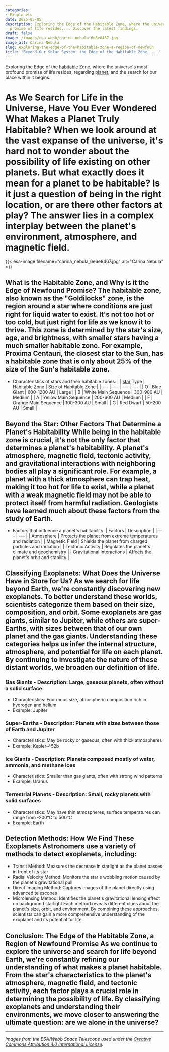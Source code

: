 ```yaml
---
categories:
- Exoplanets
date: 2025-05-05
description: Exploring the Edge of the Habitable Zone, where the universe's most profound
  promise of life resides,... Discover the latest findings.
draft: false
image: /images/esa-webb/carina_nebula_6e6e8467.jpg
image_alt: Carina Nebula
slug: exploring-the-edge-of-the-habitable-zone-a-region-of-newfoun
title: 'Beyond Our Solar System: the Edge of the Habitable Zone, ...'
---
```


Exploring the Edge of the [habitable](/blog/exploring-the-habitable-zones-of-exoplanets-beyond-our-solar/solar-system/) Zone, where the universe's most profound promise of life resides, regarding [planet](/blog/exoplanets-in-the-habitable-zone-a-new-era-in-the-search-for), and the search for our place within it begins.

# As We Search for Life in the Universe, Have You Ever Wondered What Makes a Planet Truly Habitable? When we look around at the vast expanse of the universe, it's hard not to wonder about the possibility of life existing on other planets. But what exactly does it mean for a planet to be habitable? Is it just a question of being in the right location, or are there other factors at play? The answer lies in a complex interplay between the planet's environment, atmosphere, and magnetic field.
{{< esa-image filename="carina_nebula_6e6e8467.jpg" alt="Carina Nebula" >}}



 ## What is the Habitable Zone, and Why is it the Edge of Newfound Promise? The habitable zone, also known as the "Goldilocks" zone, is the region around a star where conditions are just right for liquid water to exist. It's not too hot or too cold, but just right for life as we know it to thrive. This zone is determined by the star's size, age, and brightness, with smaller stars having a much smaller habitable zone. For example, Proxima Centauri, the closest star to the Sun, has a habitable zone that is only about 25% of the size of the Sun's habitable zone.

  - Characteristics of stars and their habitable zones: |  | [star](/blog/the-elusive-zone-of-habitable-planets) Type | Habitable Zone | Size of Habitable Zone |
| --- | --- | --- | --- |
| O | Blue Giant | 600-1200 AU | Large |
| B | White Main Sequence | 300-900 AU | Medium |
| A | Yellow Main Sequence | 200-600 AU | Medium |
| F | Orange Main Sequence | 100-300 AU | Small |
| G | Red Dwarf | 50-200 AU | Small | 
  ## Beyond the Star: Other Factors That Determine a Planet's Habitability While being in the habitable zone is crucial, it's not the only factor that determines a planet's habitability. A planet's atmosphere, magnetic field, tectonic activity, and gravitational interactions with neighboring bodies all play a significant role. For example, a planet with a thick atmosphere can trap heat, making it too hot for life to exist, while a planet with a weak magnetic field may not be able to protect itself from harmful radiation. Geologists have learned much about these factors from the study of Earth.

  - Factors that influence a planet's habitability: | Factors | Description |
| --- | --- |
| Atmosphere | Protects the planet from extreme temperatures and radiation |
| Magnetic Field | Shields the planet from charged particles and radiation |
| Tectonic Activity | Regulates the planet's climate and geochemistry |
| Gravitational Interactions | Affects the planet's orbit and stability | 
  ## Classifying Exoplanets: What Does the Universe Have in Store for Us? As we search for life beyond Earth, we're constantly discovering new exoplanets. To better understand these worlds, scientists categorize them based on their size, composition, and orbit. Some exoplanets are gas giants, similar to Jupiter, while others are super-Earths, with sizes between that of our own planet and the gas giants. Understanding these categories helps us infer the internal structure, atmosphere, and potential for life on each planet. By continuing to investigate the nature of these distant worlds, we broaden our definition of life.

 ### Gas Giants  - Description: Large, gaseous planets, often without a solid surface
 - Characteristics: Enormous size, atmospheric composition rich in hydrogen and helium
 - Example: Jupiter
  ### Super-Earths  - Description: Planets with sizes between those of Earth and Jupiter
 - Characteristics: May be rocky or gaseous, often with thick atmospheres
 - Example: Kepler-452b
  ### Ice Giants  - Description: Planets composed mostly of water, ammonia, and methane ices
 - Characteristics: Smaller than gas giants, often with strong wind patterns
 - Example: Uranus
  ### Terrestrial Planets  - Description: Small, rocky planets with solid surfaces
 - Characteristics: May have thin atmospheres, surface temperatures can range from -200°C to 500°C
 - Example: Earth
  ## Detection Methods: How We Find These Exoplanets Astronomers use a variety of methods to detect exoplanets, including:

  - Transit Method: Measures the decrease in starlight as the planet passes in front of its star
 - Radial Velocity Method: Monitors the star's wobbling motion caused by the planet's gravitational pull
 - Direct Imaging Method: Captures images of the planet directly using advanced telescopes
 - Microlensing Method: Identifies the planet's gravitational lensing effect on background starlight
  Each method reveals different clues about the planet's size, orbit, and environment. By combining these approaches, scientists can gain a more comprehensive understanding of the exoplanet and its potential for life.

 ## Conclusion: The Edge of the Habitable Zone, a Region of Newfound Promise As we continue to explore the universe and search for life beyond Earth, we're constantly refining our understanding of what makes a planet habitable. From the star's characteristics to the planet's atmosphere, magnetic field, and tectonic activity, each factor plays a crucial role in determining the possibility of life. By classifying exoplanets and understanding their environments, we move closer to answering the ultimate question: are we alone in the universe?

---

*Images from the ESA/Webb Space Telescope used under the [Creative Commons Attribution 4.0 International License](https://creativecommons.org/licenses/by/4.0).*